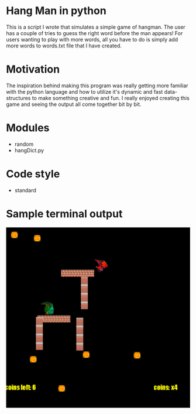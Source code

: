 # Hang Man in python
This is a script I wrote that simulates a simple game of hangman. The user has a couple of tries to guess the right word before the man appears! For users wanting to play with more words, all you have to do is simply add more words to words.txt file that I have created. 

# Motivation
The inspiration behind making this program was really getting more familiar with the python language and how to utilize it's dynamic and fast data-structures to make something creative and fun. I really enjoyed creating this game and seeing the output all come together bit by bit.  


# Modules
- random
- hangDict.py

# Code style
- standard


# Sample terminal output
![Alt text](https://github.com/MalikCoderGreen/Monster-Chase/blob/master/monster_chase_screenshot.png?raw=true "Monster Chaser screenshot")
